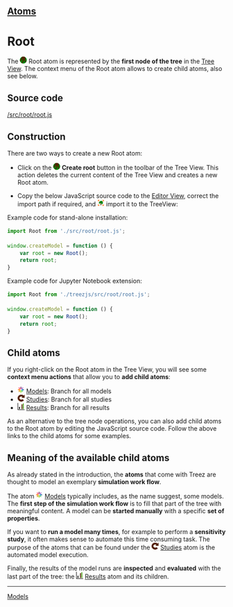 [Atoms](../atoms.md)
----

# Root

The <img src="../../icons/root.png"> Root atom is represented by the **first node of the tree** in the [Tree View](../views/treeView.md). The context menu of the Root atom allows to create child atoms, also see below. 

## Source code

[/src/root/root.js](../../src/root/root.js)

## Construction

There are two ways to create a new Root atom: 

* Click on the <img src="../../icons/root.png"> **Create root** button in the toolbar of the Tree View. This action deletes the current content of the Tree View and creates a new Root atom.

* Copy the below JavaScript source code to the [Editor View](../views/editorView.md), correct the import path if required, and <img src="../../icons/toTree.png"> import it to the TreeView: 

Example code for stand-alone installation:
```javascript
import Root from './src/root/root.js';

window.createModel = function () {
    var root = new Root();
    return root;
}
```

Example code for Jupyter Notebook extension:
```javascript
import Root from './treezjs/src/root/root.js';

window.createModel = function () {
    var root = new Root();
    return root;
}
```

## Child atoms

If you right-click on the Root atom in the Tree View, you will see some **context menu actions** that allow you to **add child atoms**: 

* ![Models](../../icons/models.png) [Models](./model/models.md): Branch for all models
* ![Studies](../../icons/studies.png) [Studies](./study/studies.md): Branch for all studies
* ![Results](../../icons/results.png) [Results](./result/results.md): Branch for all results 

As an alternative to the tree node operations, you can also add child atoms to the Root atom by editing the JavaScript source code. Follow the above links to the child atoms for some examples.

## Meaning of the available child atoms

As already stated in the introduction, the **atoms** that come with Treez are thought to model an exemplary **simulation work flow**. 

The atom ![Models](../../icons/models.png) [Models](./model/models.md) typically includes, as the name suggest, some models. The **first step of the simulation work flow** is to fill that part of the tree with meaningful content. A model can be **started manually** with a specific **set of properties**.

If you want to **run a model many times**, for example to perform a **sensitivity study**, it often makes sense to 
automate this time consuming task. The purpose of the atoms that can be found under the ![Studies](../../icons/studies.png) [Studies](./study/studies.md) atom is the automated model execution. 

Finally, the results of the model runs are **inspected** and **evaluated** with the last part of the tree: the ![Results](../../icons/results.png) [Results](./result/results.md) atom and its children.    

----
[Models](./model/models.md)
